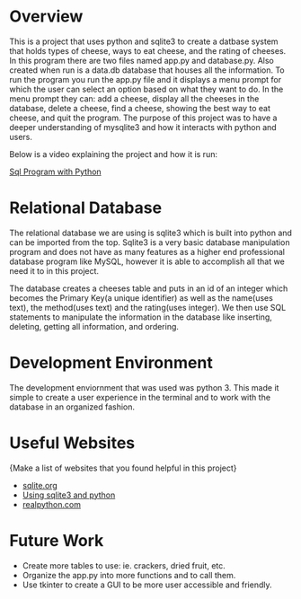 # Overview

This is a project that uses python and sqlite3 to create a datbase system that holds types of cheese, ways to eat cheese, and the rating of cheeses. In this program there are two files named app.py and database.py. Also created when run is a data.db database that houses all the information. To run the program you run the app.py file and it displays a menu prompt for which the user can select an option based on what they want to do. In the menu prompt they can: add a cheese, display all the cheeses in the database, delete a cheese, find a cheese, showing the best way to eat cheese, and quit the program. The purpose of this project was to have a deeper understanding of mysqlite3 and how it interacts with python and users.

Below is a video explaining the project and how it is run:

[Sql Program with Python](https://youtu.be/wvxGmEJRyIo)

# Relational Database


The relational database we are using is sqlite3 which is built into python and can be imported from the top. Sqlite3 is a very basic database manipulation program and does not have as many features as a higher end professional database program like MySQL, however it is able to accomplish all that we need it to in this project.

The database creates a cheeses table and puts in an id of an integer which becomes the Primary Key(a unique identifier) as well as the name(uses text), the method(uses text) and the rating(uses integer). We then use SQL statements to manipulate the information in the database like inserting, deleting, getting all information, and ordering.

# Development Environment

The development enviornment that was used was python 3. This made it simple to create a user experience in the terminal and to work with the database in an organized fashion.

# Useful Websites

{Make a list of websites that you found helpful in this project}
* [sqlite.org](https://www.sqlite.org/docs.html)
* [Using sqlite3 and python](https://towardsdatascience.com/python-sqlite-tutorial-the-ultimate-guide-fdcb8d7a4f30)
* [realpython.com](https://realpython.com/python-sqlite-sqlalchemy/)

# Future Work

* Create more tables to use: ie. crackers, dried fruit, etc.
* Organize the app.py into more functions and to call them.
* Use tkinter to create a GUI to be more user accessible and friendly.